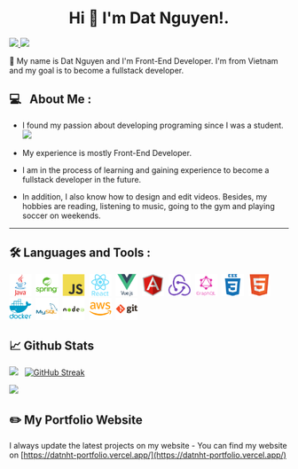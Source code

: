 <div id="header" align="center">
  <h1> Hi 👋 I'm Dat Nguyen!.</h1>

</div>

<!-- ![Group 1](https://user-images.githubusercontent.com/58461444/206890835-73790b59-6e7c-445b-ae82-ce2c7eaa07d0.png) -->

<a href=https://www.linkedin.com/in/datnht/> <img src="https://img.shields.io/badge/-LinkedIn-0e76a8?style=plastic&logo=linkedIn"> </a> <img src="https://komarev.com/ghpvc/?username=tiendatauto&color=blue">

👨 My name is Dat Nguyen and I'm Front-End Developer. I'm from Vietnam and my goal is to become a fullstack developer.

## 💻 &nbsp; About Me :

- I found my passion about developing programing since I was a student. <img src="https://media.giphy.com/media/WUlplcMpOCEmTGBtBW/giphy.gif" width="30">

- My experience is mostly Front-End Developer.

- I am in the process of learning and gaining experience to become a fullstack developer in the future.

- In addition, I also know how to design and edit videos. Besides, my hobbies are reading, listening to music, going to the gym and playing soccer on weekends.

---

## :hammer_and_wrench: Languages and Tools :

<div>
  <img src="https://github.com/devicons/devicon/blob/master/icons/java/java-original-wordmark.svg" title="Java" alt="Java" width="40" height="40"/>&nbsp;
  <img src="https://github.com/devicons/devicon/blob/master/icons/spring/spring-original-wordmark.svg" title="Spring" alt="Spring" width="40" height="40"/>&nbsp;
  <img src="https://github.com/devicons/devicon/blob/master/icons/javascript/javascript-original.svg" title="JavaScript" alt="JavaScript" width="40" height="40"/>&nbsp;
  <img src="https://github.com/devicons/devicon/blob/master/icons/react/react-original-wordmark.svg" title="React" alt="React" width="40" height="40"/>&nbsp;
  <img src="https://github.com/devicons/devicon/blob/master/icons/vuejs/vuejs-original-wordmark.svg" title="VueJS" alt="=VueJS" width="40" height="40"/>&nbsp;
  <img src="https://github.com/devicons/devicon/blob/master/icons/angularjs/angularjs-original.svg" title="Angular" alt="Angular" width="40" height="40"/>&nbsp;
  <img src="https://github.com/devicons/devicon/blob/master/icons/redux/redux-original.svg" title="Redux" alt="Redux " width="40" height="40"/>&nbsp;
  <img src="https://github.com/devicons/devicon/blob/master/icons/graphql/graphql-plain-wordmark.svg" title="GraphQL" alt="GraphQL" width="40" height="40"/>&nbsp;
  <img src="https://github.com/devicons/devicon/blob/master/icons/css3/css3-plain-wordmark.svg"  title="CSS3" alt="CSS" width="40" height="40"/>&nbsp;
  <img src="https://github.com/devicons/devicon/blob/master/icons/html5/html5-original.svg" title="HTML5" alt="HTML" width="40" height="40"/>&nbsp;
  <img src="https://github.com/devicons/devicon/blob/master/icons/docker/docker-plain-wordmark.svg" title="Docker" alt="Docker" width="40" height="40"/>&nbsp;
  <img src="https://github.com/devicons/devicon/blob/master/icons/mysql/mysql-original-wordmark.svg" title="MySQL"  alt="MySQL" width="40" height="40"/>&nbsp;
  <img src="https://github.com/devicons/devicon/blob/master/icons/nodejs/nodejs-original-wordmark.svg" title="NodeJS" alt="NodeJS" width="40" height="40"/>&nbsp;
  <img src="https://github.com/devicons/devicon/blob/master/icons/amazonwebservices/amazonwebservices-plain-wordmark.svg" title="AWS" alt="AWS" width="40" height="40"/>&nbsp;
  <img src="https://github.com/devicons/devicon/blob/master/icons/git/git-original-wordmark.svg" title="Git" **alt="Git" width="40" height="40"/>
</div>

## 📈 Github Stats

<img src="https://github-readme-stats.vercel.app/api?username=tiendatauto&theme=tokyonight&show_icons=true&count_private=true"> &nbsp; [![GitHub Streak](http://github-readme-streak-stats.herokuapp.com?user=tiendatauto&theme=tokyonight&date_format=M%20j%5B%2C%20Y%5D)](https://git.io/streak-stats)

<img src="https://github-readme-stats.vercel.app/api/top-langs/?username=tiendatauto&theme=tokyonight&layout=compact&langs_count=6">

## ✏️ My Portfolio Website

I always update the latest projects on my website - You can find my website on [https://datnht-portfolio.vercel.app/](https://datnht-portfolio.vercel.app/)
